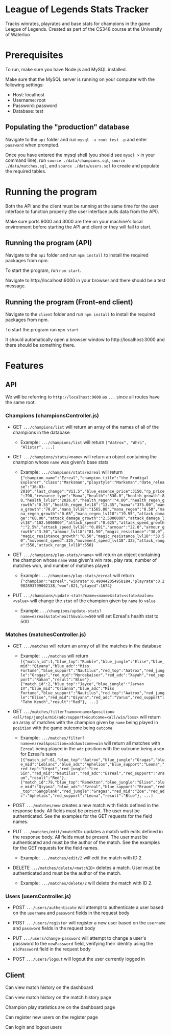 # League of Legends Stats Tracker

Tracks winrates, playrates and base stats for champions in the game League of Legends.
Created as part of the CS348 course at the University of Waterloo

# Prerequisites

To run, make sure you have Node.js and MySQL installed.

Make sure that the MySQL server is running on your computer with the following settings:
* Host: localhost
* Username: root
* Password: password
* Database: test

## Populating the "production" database

Navigate to the `api` folder and run `mysql -u root test -p` and enter `password` when prompted.

Once you have entered the mysql shell (you should see `mysql >` in your command line), run `source ./data/champions.sql`, `source ./data/matches.sql`, and `source ./data/users.sql` to create and populate the required tables.


# Running the program

Both the API and the client must be running at the same time for the user interface to function properly (the user interface pulls data from the API).

Make sure ports 9000 and 3000 are free on your machine's local environment before starting the API and client or they will fail to start.

## Running the program (API)

Navigate to the `api` folder and run `npm install` to install the required packages from npm.

To start the program, run `npm start`.

Navigate to http://localhost:9000 in your browser and there should be a test message.

## Running the program (Front-end client)

Navigate to the `client` folder and run `npm install` to install the required packages from npm.

To start the program run `npm start`

It should automatically open a browser window to http://localhost:3000 and there should be something there.


# Features

## API

We will be referring to `http://localhost:9000` as `...` since all routes have the same root.

### Champions (championsController.js)

  * GET `.../champions/list` will return an array of the names of all of the champions in the database
    * Example: `.../champions/list` will return `["Aatrox", "Ahri", "Alistar", ...]`

  * GET `.../champions/stats/<name>` will return an object containing the champion whose `name` was given's base stats
    * Example: `.../champions/stats/ezreal` will return `{"champion_name":"Ezreal","champion_title":"the Prodigal Explorer","class":"Marksman","playstyle":"Marksman","date_release":"16-03-2010","last_change":"V11.5","blue_essence_price":3150,"rp_price":790,"resource_type":"Mana","health":"530.0","health_growth":88,"health_lvl18":"2026.0","health_regen":"4.00","health_regen_growth":"0.55","health_regen_lvl18":"13.35","mana":"375.00","mana_growth":"70.0","mana_lvl18":"1565.00","mana_regen":"8.50","mana_regen_growth":"0.65","mana_regen_lvl18":"19.55","attack_damage":"60.00","attack_damage_growth":"2.5000000","attack_damage_lvl18":"102.5000000","attack_speed":"0.625","attack_speed_growth":"2.5%","attack_speed_lvl18":"0.891","armour":"22.0","armour_growth":"3.50","armour_lvl18":"81.50","magic_resistance":"30.0","magic_resistance_growth":"0.50","magic_resistance_lvl18":"38.50","movement_speed":325,"movement_speed_lvl18":325,"attack_range":550,"attack_range_lvl18":550}`

  * GET `.../champions/play-stats/<name>` will return an object containing the champion whose `name` was given's win rate, play rate, number of matches won, and number of matches played
    * Example: `.../champions/play-stats/ezreal` will return `{"champion":"ezreal","winrate":0.490442054958184,"playrate":0.2982893799002138,"won":821,"played":1674}`

  * PUT `.../champions/update-stats?name=<name>&stat=<stat>&value=<value>` will change the `stat` of the champion given by `name` to `value`
    * Example `.../champions/update-stats?name=ezreal&stat=health&value=500` will set Ezreal's health stat to 500

### Matches (matchesController.js)

  * GET `.../matches` will return an array of all the matches in the database
    * Example: `.../matches` will return `[{"match_id":1,"blue_top":"Rumble","blue_jungle":"Elise","blue_mid":"Qiyana","blue_adc":"Miss Fortune","blue_support":"Nautilus","red_top":"Aatrox","red_jungle":"Gragas","red_mid":"Mordekaiser","red_adc":"Xayah","red_support":"Rakan","result":"Blue"},{"match_id":2,"blue_top":"Jayce","blue_jungle":"Jarvan IV","blue_mid":"Orianna","blue_adc":"Miss Fortune","blue_support":"Nautilus","red_top":"Aatrox","red_jungle":"Elise","red_mid":"Qiyana","red_adc":"Varus","red_support":"Tahm Kench","result":"Red"}, ...]`
  
  * GET `.../matches/filter?name=<name>&position=<all/top/jungle/mid/adc/support>&outcome=<all/win/loss>` will return an array of matches with the champion given by `name` being played in `position` with the game outcome being `outcome`
    * Example: `.../matches/filter?name=ezreal&position=adc&outcome=win` will return all matches with `Ezreal` being played in the `adc` position with the outcome being a `win` for Ezreal's team `[{"match_id":61,"blue_top":"Aatrox","blue_jungle":"Gragas","blue_mid":"Leblanc","blue_adc":"Aphelios","blue_support":"Leona","red_top":"Urgot","red_jungle":"Lee Sin","red_mid":"Nautilus","red_adc":"Ezreal","red_support":"Braum","result":"Red"},{"match_id":79,"blue_top":"Renekton","blue_jungle":"Elise","blue_mid":"Qiyana","blue_adc":"Ezreal","blue_support":"Braum","red_top":"Gangplank","red_jungle":"Gragas","red_mid":"Zoe","red_adc":"Aphelios","red_support":"Leona","result":"Blue"}, ...]`

  * POST `.../matches/new` creates a new match with fields defined in the response body. All fields must be present. The user must be authenticated. See the examples for the GET requests for the field names.

  * PUT `.../matches/edit/<matchID>` updates a match with edits defined in the response body. All fields must be present. The user must be authenticated and must be the author of the match. See the examples for the GET requests for the field names.
    * Example: `.../matches/edit/2` will edit the match with ID 2.

  * DELETE `.../matches/delete/<matchID>` deletes a match. User must be authenticated and must be the author of the match.
    * Example: `.../matches/delete/2` will delete the match with ID 2.

### Users (usersController.js)

  * POST `.../users/authenticate` will attempt to authenticate a user based on the `username` and `password` fields in the request body

  * POST `.../users/register` will register a new user based on the `username` and `password` fields in the request body

  * PUT `.../users/change-password` will attempt to change a user's password to the `newPassword` field, verifying their identity using the `oldPassword` field in the request body

  * POST `.../users/logout` will logout the user currently logged in

## Client

Can view match history on the dashboard

Can view match history on the match history page

Champion play statistics are on the dashboard page

Can register new users on the register page

Can login and logout users
